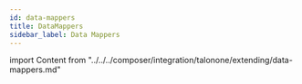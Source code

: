 ```yaml
---
id: data-mappers
title: DataMappers
sidebar_label: Data Mappers
---
```


import Content from "../../../composer/integration/talonone/extending/data-mappers.md"

<Content />
